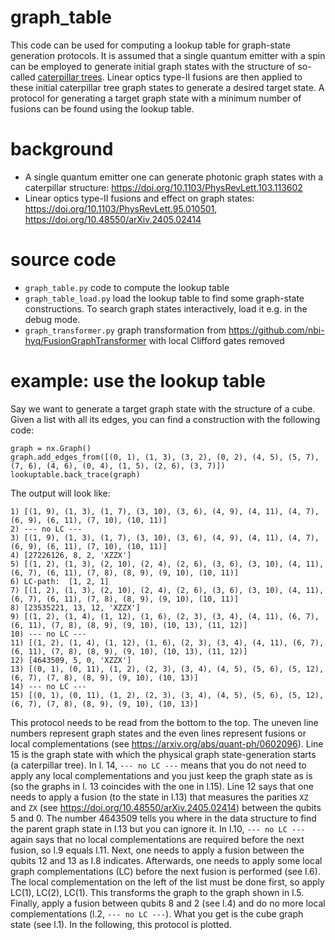 # graph_table
This code can be used for computing a lookup table for graph-state generation protocols. It is assumed that a single quantum emitter with a spin can be employed to generate initial graph states with the structure of so-called [caterpillar trees](https://en.wikipedia.org/wiki/Caterpillar_tree). Linear optics type-II fusions are then applied to these initial caterpillar tree graph states to generate a desired target state. A protocol for generating a target graph state with a minimum number of fusions can be found using the lookup table.

# background
- A single quantum emitter one can generate photonic graph states with a caterpillar structure: https://doi.org/10.1103/PhysRevLett.103.113602
- Linear optics type-II fusions and effect on graph states: https://doi.org/10.1103/PhysRevLett.95.010501, https://doi.org/10.48550/arXiv.2405.02414

# source code
- ```graph_table.py``` code to compute the lookup table
- ```graph_table_load.py``` load the lookup table to find some graph-state constructions. To search graph states interactively, load it e.g. in the debug mode.
- ```graph_transformer.py``` graph transformation from https://github.com/nbi-hyq/FusionGraphTransformer with local Clifford gates removed

# example: use the lookup table
Say we want to generate a target graph state with the structure of a cube. Given a list with all its edges, you can find a construction with the following code:

```
graph = nx.Graph()
graph.add_edges_from([(0, 1), (1, 3), (3, 2), (0, 2), (4, 5), (5, 7), (7, 6), (4, 6), (0, 4), (1, 5), (2, 6), (3, 7)])
lookuptable.back_trace(graph)
```

The output will look like:
```
1) [(1, 9), (1, 3), (1, 7), (3, 10), (3, 6), (4, 9), (4, 11), (4, 7), (6, 9), (6, 11), (7, 10), (10, 11)]
2) --- no LC ---
3) [(1, 9), (1, 3), (1, 7), (3, 10), (3, 6), (4, 9), (4, 11), (4, 7), (6, 9), (6, 11), (7, 10), (10, 11)]
4) [27226126, 8, 2, 'XZZX']
5) [(1, 2), (1, 3), (2, 10), (2, 4), (2, 6), (3, 6), (3, 10), (4, 11), (6, 7), (6, 11), (7, 8), (8, 9), (9, 10), (10, 11)]
6) LC-path:  [1, 2, 1]
7) [(1, 2), (1, 3), (2, 10), (2, 4), (2, 6), (3, 6), (3, 10), (4, 11), (6, 7), (6, 11), (7, 8), (8, 9), (9, 10), (10, 11)]
8) [23535221, 13, 12, 'XZZX']
9) [(1, 2), (1, 4), (1, 12), (1, 6), (2, 3), (3, 4), (4, 11), (6, 7), (6, 11), (7, 8), (8, 9), (9, 10), (10, 13), (11, 12)]
10) --- no LC ---
11) [(1, 2), (1, 4), (1, 12), (1, 6), (2, 3), (3, 4), (4, 11), (6, 7), (6, 11), (7, 8), (8, 9), (9, 10), (10, 13), (11, 12)]
12) [4643509, 5, 0, 'XZZX']
13) [(0, 1), (0, 11), (1, 2), (2, 3), (3, 4), (4, 5), (5, 6), (5, 12), (6, 7), (7, 8), (8, 9), (9, 10), (10, 13)]
14) --- no LC ---
15) [(0, 1), (0, 11), (1, 2), (2, 3), (3, 4), (4, 5), (5, 6), (5, 12), (6, 7), (7, 8), (8, 9), (9, 10), (10, 13)]
```

This protocol needs to be read from the bottom to the top. The uneven line numbers represent graph states and the even lines represent fusions or local complementations (see https://arxiv.org/abs/quant-ph/0602096). Line 15 is the graph state with which the physical graph state-generation starts (a caterpillar tree). In l. 14, ```--- no LC ---``` means that you do not need to apply any local complementations and you just keep the graph state as is (so the graphs in l. 13 coincides with the one in l.15). Line 12 says that one needs to apply a fusion (to the state in l.13) that measures the parities ```XZ``` and ```ZX``` (see https://doi.org/10.48550/arXiv.2405.02414) between the qubits 5 and 0. The number 4643509 tells you where in the data structure to find the parent graph state in l.13 but you can ignore it. In l.10, ```--- no LC ---``` again says that no local complementations are required before the next fusion, so l.9 equals l.11. Next, one needs to apply a fusion between the qubits 12 and 13 as l.8 indicates. Afterwards, one needs to apply some local graph complementations (LC) before the next fusion is performed (see l.6). The local complementation on the left of the list must be done first, so apply LC(1), LC(2), LC(1). This transforms the graph to the graph shown in l.5. Finally, apply a fusion between qubits 8 and 2 (see l.4) and do no more local complementations (l.2, ```--- no LC ---```). What you get is the cube graph state (see l.1). In the following, this protocol is plotted.





 
